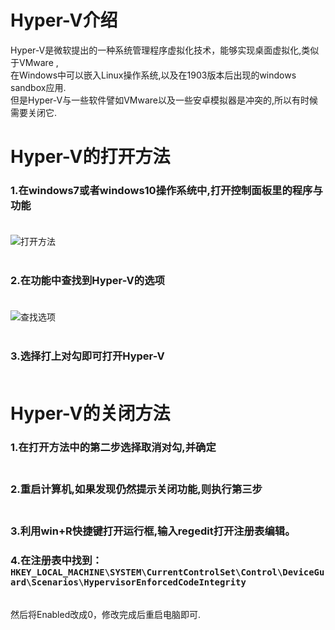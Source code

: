 # Hyper-V介绍
Hyper-V是微软提出的一种系统管理程序虚拟化技术，能够实现桌面虚拟化,类似于VMware ,<br>在Windows中可以嵌入Linux操作系统,以及在1903版本后出现的windows sandbox应用.<br>但是Hyper-V与一些软件譬如VMware以及一些安卓模拟器是冲突的,所以有时候需要关闭它.
# Hyper-V的打开方法
### 1.在windows7或者windows10操作系统中,打开控制面板里的程序与功能<br><br>
![打开方法](http://a1.qpic.cn/psb?/V10RGgSt4cM7cR/xtV3jjBnUzJTIHj63DjdbD7HRvfCjIYcURRusSLw8cM!/c/dFQBAAAAAAAA&ek=1&kp=1&pt=0&bo=cwSBAnMEgQIDGTw!&tl=1&vuin=283738217&tm=1553929200&sce=60-2-2&rf=0-0)<br><br>
### 2.在功能中查找到Hyper-V的选项<br><br>
![查找选项](http://a1.qpic.cn/psb?/V10RGgSt4cM7cR/GNBhmzGs1WGcUkQSBPllrIuYjSbi2x4mSi0Vqfm3YhY!/c/dMAAAAAAAAAA&ek=1&kp=1&pt=0&bo=lQGhAZUBoQEDGTw!&tl=1&vuin=283738217&tm=1553929200&sce=60-2-2&rf=0-0)<br><br>
### 3.选择打上对勾即可打开Hyper-V<br><br>
# Hyper-V的关闭方法
### 1.在打开方法中的第二步选择取消对勾,并确定<br><br>
### 2.重启计算机,如果发现仍然提示关闭功能,则执行第三步<br><br>
### 3.利用win+R快捷键打开运行框,输入regedit打开注册表编辑。
### 4.在注册表中找到：` HKEY_LOCAL_MACHINE\SYSTEM\CurrentControlSet\Control\DeviceGuard\Scenarios\HypervisorEnforcedCodeIntegrity `
<br>
然后将Enabled改成0，修改完成后重启电脑即可.
